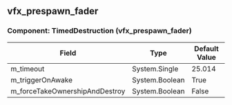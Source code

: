 ## vfx_prespawn_fader

### Component: TimedDestruction (vfx_prespawn_fader)

|Field|Type|Default Value|
|-----|----|-------------|
|m_timeout|System.Single|25.014|
|m_triggerOnAwake|System.Boolean|True|
|m_forceTakeOwnershipAndDestroy|System.Boolean|False|

